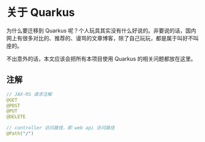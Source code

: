 # 关于 Quarkus

为什么要迁移到 Quarkus 呢？个人玩具其实没有什么好说的。非要说的话，国内网上有很多对比的、推荐的、谩骂的文章博客，除了自己玩玩，都是属于叫好不叫座的。

不出意外的话，本文应该会把所有本项目使用 Quarkus 的相关问题都放在这里。

## 注解

```java
// JAX-RS 请求注解
@GET
@POST
@PUT
@DELETE

// controller 访问路径，即 web api 访问路径
@Path("/")
```
